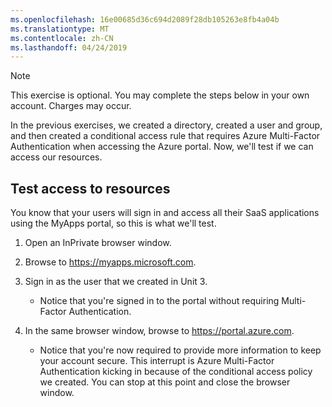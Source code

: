 ```yaml
---
ms.openlocfilehash: 16e00685d36c694d2089f28db105263e8fb4a04b
ms.translationtype: MT
ms.contentlocale: zh-CN
ms.lasthandoff: 04/24/2019
---
```

> [!NOTE]
> This exercise is optional. You may complete the steps below in your own account. Charges may occur.

In the previous exercises, we created a directory, created a user and group, and then created a conditional access rule that requires Azure Multi-Factor Authentication when accessing the Azure portal. Now, we'll test if we can access our resources.

## <a name="test-access-to-resources"></a>Test access to resources

You know that your users will sign in and access all their SaaS applications using the MyApps portal, so this is what we'll test.

1. Open an InPrivate browser window.

1. Browse to https://myapps.microsoft.com.

1. Sign in as the user that we created in Unit 3.

   * Notice that you're signed in to the portal without requiring Multi-Factor Authentication.

1. In the same browser window, browse to https://portal.azure.com.

   * Notice that you're now required to provide more information to keep your account secure. This interrupt is Azure Multi-Factor Authentication kicking in because of the conditional access policy we created. You can stop at this point and close the browser window.